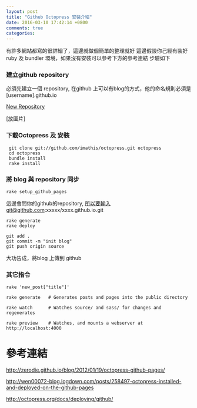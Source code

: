 ```yaml
---
layout: post
title: "Github Octopress 安裝介紹"
date: 2016-03-10 17:42:14 +0800
comments: true
categories:
---
```


有許多網站都寫的很詳細了，這邊就做個簡單的整理就好
這邊假設你己經有裝好ruby 及 bundler 環境，如果沒有安裝可以參考下方的參考連結
步驗如下

### 建立github repository
必須先建立一個 repository, 在github 上可以有blog的方式，他的命名規則必須是 [username].github.io

[New Repository](https://github.com/new)

[放圖片]

### 下載Octopress 及 安裝

```
 git clone git://github.com/imathis/octopress.git octopress
 cd octopress
 bundle install
 rake install
```

### 將 blog 與 repository 同步

```
rake setup_github_pages
```

這邊會問你的github的repository, 所以要輸入git@github.com:xxxxx/xxxx.github.io.git

```
rake generate
rake deploy
```

```
git add .
git commit -m "init blog"
git push origin source
```
大功告成，將blog 上傳到 github


### 其它指令

```
rake 'new_post["title"]'

rake generate   # Generates posts and pages into the public directory

rake watch      # Watches source/ and sass/ for changes and regenerates

rake preview    # Watches, and mounts a webserver at http://localhost:4000
```

# 參考連結
http://zerodie.github.io/blog/2012/01/19/octopress-github-pages/

http://wen00072-blog.logdown.com/posts/258497-octopress-installed-and-deployed-on-the-github-pages

http://octopress.org/docs/deploying/github/


